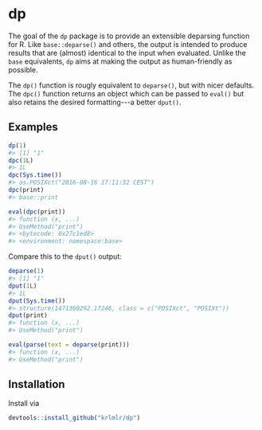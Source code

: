 
<!-- README.md is generated from README.Rmd. Please edit that file -->
dp
==

The goal of the `dp` package is to provide an extensible deparsing function for R. Like `base::deparse()` and others, the output is intended to produce results that are (almost) identical to the input when evaluated. Unlike the `base` equivalents, `dp` aims at making the output as human-friendly as possible.

The `dp()` function is rougly equivalent to `deparse()`, but with nicer defaults. The `dpc()` function returns an object which can be passed to `eval()` but also retains the desired formatting---a better `dput()`.

Examples
--------

``` r
dp(1)
#> [1] "1"
dpc(1L)
#> 1L
dpc(Sys.time())
#> as.POSIXct("2016-08-16 17:11:32 CEST")
dpc(print)
#> base::print

eval(dpc(print))
#> function (x, ...) 
#> UseMethod("print")
#> <bytecode: 0x27c1ed8>
#> <environment: namespace:base>
```

Compare this to the `dput()` output:

``` r
deparse(1)
#> [1] "1"
dput(1L)
#> 1L
dput(Sys.time())
#> structure(1471360292.17246, class = c("POSIXct", "POSIXt"))
dput(print)
#> function (x, ...) 
#> UseMethod("print")

eval(parse(text = deparse(print)))
#> function (x, ...) 
#> UseMethod("print")
```

Installation
------------

Install via

``` r
devtools::install_github("krlmlr/dp")
```
